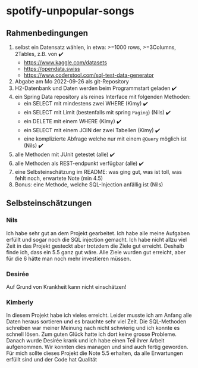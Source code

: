# spotify-unpopular-songs

## Rahmenbedingungen

1. selbst ein Datensatz wählen, in etwa: >=1000 rows, >=3Columns, 2Tables, z.B. von ✔️
   - https://www.kaggle.com/datasets
   - https://opendata.swiss
   - https://www.coderstool.com/sql-test-data-generator
2. Abgabe am Mo 2022-09-26 als git-Repository
3. H2-Datenbank und Daten werden beim Programmstart geladen ✔️
4. ein Spring Data repository als reines Interface mit folgenden Methoden:
   - ein SELECT mit mindestens zwei WHERE (Kimy) ✔️
   - ein SELECT mit Limit (bestenfalls mit spring `Paging`) (Nils) ✔️
   - ein DELETE mit einem WHERE (Kimy) ✔️
   - ein SELECT mit einem JOIN der zwei Tabellen (Kimy) ✔️
   - eine komplizierte Abfrage welche nur mit einem `@Query` möglich ist (Nils) ✔️
5. alle Methoden mit JUnit getestet (alle) ✔️
6. alle Methoden als REST-endpunkt verfügbar (alle) ✔️
7. eine Selbsteinschätzung im README:
was ging gut, was ist toll, was fehlt noch, erwartete Note (min 4.5)
8. Bonus: eine Methode, welche SQL-Injection anfällig ist (Nils)

## Selbsteinschätzungen

### Nils

Ich habe sehr gut an dem Projekt gearbeitet. Ich habe alle meine Aufgaben erfüllt und sogar noch die SQL injection gemacht. Ich habe nicht allzu viel Zeit in das Projekt gesteckt aber trotzdem die Ziele gut erreicht. Deshalb finde ich, dass ein 5.5 ganz gut wäre. Alle Ziele wurden gut erreicht, aber für die 6 hätte man noch mehr investieren müssen.

### Desirée
Auf Grund von Krankheit kann nicht einschätzen!

### Kimberly
In diesem Projekt habe ich vieles erreicht. Leider musste ich am Anfang alle Daten heraus sortieren und es brauchte 
sehr viel Zeit. Die SQL-Methoden schreiben war meiner Meinung nach nicht schwierig und ich konnte es schnell lösen.
Zum guten Glück hatte ich dort keine grosse Probleme. Danach wurde Desirée krank und ich habe einen Teil ihrer Arbeit
aufgenommen. Wir konnten dies managen und sind auch fertig geworden. 
Für mich sollte dieses Projekt die Note 5.5 erhalten, da alle Erwartungen erfüllt sind und der Code hat Qualität